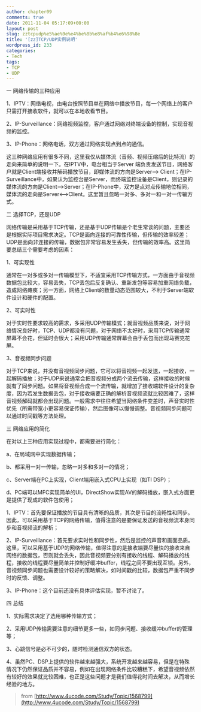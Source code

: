 ```yaml
---
author: chapter09
comments: true
date: 2011-11-04 05:17:09+00:00
layout: post
slug: zztcpudp%e5%ae%9e%e4%be%8b%e8%af%b4%e6%98%8e
title: '[zz]TCP/UDP实例说明'
wordpress_id: 233
categories:
- Tech
tags:
- TCP
- UDP
---
```


一 网络传输的三种应用

1、IPTV：网络电视，由电台按照节目单在网络中播放节目，每一个网络上的客户只需打开接收软件，就可以在本地收看节目。<!-- more -->

2、IP-Surveillance：网络视频监控，客户通过网络对终端设备的控制，实现音视频的监控。

3、IP-Phone：网络电话，双方通过网络实现点到点的通信。

这三种网络应用有很多不同，这里我仅从媒体流（音频、视频压缩后的比特流）的走向来简单的说明一下。在IPTV中，电台相当于Server 端负责发送节目，网络客户就是Client端接收并解码播放节目，即媒体流的方向是Server--> Client；在IP-Surveillance中，如果认为监控台是Server，而终端监控设备是Client，则记录的媒体流的方向是Client-->Server；在IP-Phone中，双方是点对点传输地位相同，媒体流的走向是Server<-->Client。这里暂且忽略一对多、多对一和一对一传输方式。

二 选择TCP，还是UDP

网络传输是采用基于TCP传输，还是基于UDP传输是个老生常谈的问题，主要还是根据实际项目需求决定。TCP是面向连接的可靠性传输，但传输的效率较差；UDP是面向非连接的传输，数据包非常容易发生丢失，但传输的效率高。这里简要总结三个需要考虑的因素：

1、可实现性

通常在一对多或多对一传输模型下，不适宜采用TCP传输方式，一方面由于音视频数据包比较大，容易丢失，TCP丢包后反复确认、重新发包等容易加重网络负载，造成网络瘫痪；另一方面，网络上Client的数量动态范围较大，不利于Server端软件设计和硬件的配置。

2、可实时性

对于实时性要求较高的需求，多采用UDP传输模式；就音视频品质来说，对于网络情况良好时，TCP、UDP都没有问题，对于网络不太好时，采用TCP传输通常屏幕不会花，但延时会很大；采用UDP传输通常屏幕会由于丢包而出现马赛克花屏。

3、音视频同步问题

对于TCP来说，并没有音视频同步问题，它可以将音视频一起发送，一起接收，一起解码播放；对于UDP来说通常会把音视频分成两个流去传输，这样接收的时候就有了同步问题。如果将音视频合成一个流传输，就增加了接收端软件设计的复杂度，因为若发生数据丢包，对于接收端要正确的解析音视频流就比较困难了，这样音视频解码就都会出现问题。一般需求中往往希望当网络条件变差时，声音实时性优先（所需带宽小更容易保证传输），然后图像可以慢慢调整。音视频同步问题可以通过时间戳等方法处理。

三 网络应用的简化

在对以上三种应用实现过程中，都需要进行简化：

a、在局域网中实现数据传输；

b、都采用一对一传输，忽略一对多和多对一的情况；

c、Server端在PC上实现，Client端用嵌入式CPU上实现（如TI DSP）；

d、PC端可以MFC实现简单的UI，DirectShow实现AV的解码播放，嵌入式方面更是提供了现成的软件包使用；



1、IPTV：首先要保证播放的节目具有清晰的品质，其次是节目的流畅性和同步。因此，可以采用基于TCP的网络传输，值得注意的是要保证发送的音视频流本身同步和音视频流的解析；

2、IP-Surveillance：首先要求实时性和同步性，然后是监控的声音和画面品质。这里，可以采用基于UDP的网络传输，值得注意的是接收端要尽量快的接收来自网络的数据包，否则就会丢失，因此音视频要分别有接收的线程、解码播放的线程，接收的线程要尽量简单并控制好缓冲buffer，线程之间不要出现互锁。另外，音视频同步问题也需要设计较好的策略解决，如时间戳的比较，数据包严重不同步时的反馈、调整。

3、IP-Phone：这个目前还没有具体评估实现，暂不讨论了。

四 总结

1、实际需求决定了选用哪种传输方式；

2、采用UDP传输需要注意的细节更多一些，如同步问题、接收缓冲buffer的管理等；

3、心跳信号是必不可少的，随时检测通信双方的状态。

4、虽然PC、DSP上提供的软件越来越强大，系统开发越来越容易，但是在特殊情况下仍然保证品质并不容易，例如在出现网络条件比较糟糕下，希望音视频依然有较好的效果就比较困难，也正是这些问题才是我们值得花时间去解决，从而增长经验的地方。


> from [http://www.4ucode.com/Study/Topic/1568799](http://www.4ucode.com/Study/Topic/1568799)
